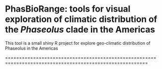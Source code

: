 # PhasBioRange: tools for visual exploration of climatic distribution of the *Phaseolus* clade in the Americas

This tool is a small shiny R project for explore geo-climatic distribution of Phaseolus in the Americas

=========================================================================================================

